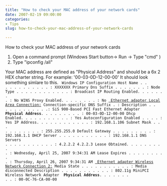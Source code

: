 ```yaml
---
title: "How to check your MAC address of your network cards"
date: 2007-02-19 09:00:00
categories:
- Tips
slug: how-to-check-your-mac-address-of-your-network-cards

---
```


How to check your MAC address of your network cards
1) Open a command prompt (Windows Start button-&gt; Run -&gt; Type "cmd" )
2) Type "ipconfig /all"

Your MAC address are defined as "Physical Address" and should be a 6x 2 HEX charter string.
For example: '00-03-0D-12-00-00'
It should look something simlare to this.
<code>
Windows IP Configuration
Host Name . . . . . . . . . . . . : XXXXXXX
Primary Dns Suffix  . . . . . . . :
Node Type . . . . . . . . . . . . : Broadcast
IP Routing Enabled. . . . . . . . : No
WINS Proxy Enabled. . . . . . . . : No
<u> Ethernet adapter Local Area Connection:</u>
Connection-specific DNS Suffix  . :
Description . . . . . . . . . . . .: SiS 900-Based PCI Fast Ethernet Adapter
<strong> Physical Address</strong>. . . . . . . . . : 00-03-0D-12-00-00
Dhcp Enabled. . . . . . . . . . . : Yes
Autoconfiguration Enabled . . . . : Yes
IP Address. . . . . . . . . . . . : 192.168.1.106
Subnet Mask . . . . . . . . . . . : 255.255.255.0
Default Gateway . . . . . . . . . : 192.168.1.1
DHCP Server . . . . . . . . . . . : 192.168.1.1
DNS Servers . . . . . . . . . . . : 4.2.2.2
4.2.2.3
Lease Obtained. . . . . . . . . . : Wednesday, April 25, 2007 9:34:31 AM
Lease Expires . . . . . . . . . . : Thursday, April 26, 2007 9:34:31 AM
<u> Ethernet adapter Wireless Network Connection 2:</u>
Media State . . . . . . . . . . . : Media disconnected
Description . . . . . . . . . . . : 802.11g MiniPCI Wireless Network Adapter
<strong> Physical Address</strong>. . . . . . . . . : 00-0C-76-CA-00-00
</code>
